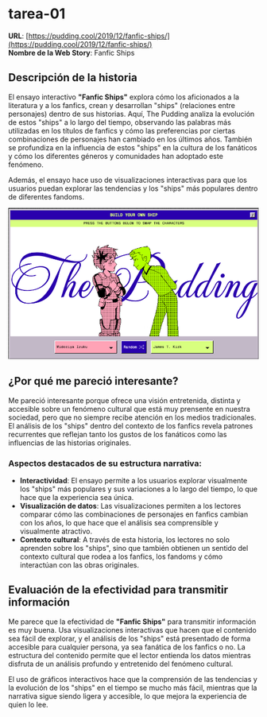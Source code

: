# tarea-01 
**URL**: [https://pudding.cool/2019/12/fanfic-ships/](https://pudding.cool/2019/12/fanfic-ships/)  
**Nombre de la Web Story**: Fanfic Ships


## Descripción de la historia

El ensayo interactivo **"Fanfic Ships"** explora cómo los aficionados a la literatura y a los fanfics, crean y desarrollan "ships" (relaciones entre personajes) dentro de sus historias. Aquí, The Pudding analiza la evolución de estos "ships" a lo largo del tiempo, observando las palabras más utilizadas en los títulos de fanfics y cómo las preferencias por ciertas combinaciones de personajes han cambiado en los últimos años. También se profundiza en la influencia de estos "ships" en la cultura de los fanáticos y cómo los diferentes géneros y comunidades han adoptado este fenómeno.

Además, el ensayo hace uso de visualizaciones interactivas para que los usuarios puedan explorar las tendencias y los "ships" más populares dentro de diferentes fandoms.

![foto](https://github.com/corueta/CECILIA/blob/71f5c5bb5372cd1a5d9fe8ed29b2fbbb7075f05e/fototarea-01.png)


## ¿Por qué me pareció interesante?

Me pareció interesante porque ofrece una visión entretenida, distinta y accesible sobre un fenómeno cultural que está muy prensente en nuestra sociedad, pero que no siempre recibe atención en los medios tradicionales. El análisis de los "ships" dentro del contexto de los fanfics revela patrones recurrentes que reflejan tanto los gustos de los fanáticos como las influencias de las historias originales.

### Aspectos destacados de su estructura narrativa:

- **Interactividad**: El ensayo permite a los usuarios explorar visualmente los "ships" más populares y sus variaciones a lo largo del tiempo, lo que hace que la experiencia sea única.
- **Visualización de datos**: Las visualizaciones permiten a los lectores comparar cómo las combinaciones de personajes en fanfics cambian con los años, lo que hace que el análisis sea comprensible y visualmente atractivo.
- **Contexto cultural**: A través de esta historia, los lectores no solo aprenden sobre los "ships", sino que también obtienen un sentido del contexto cultural que rodea a los fanfics, los fandoms y cómo interactúan con las obras originales.


## Evaluación de la efectividad para transmitir información

Me parece que la efectividad de **"Fanfic Ships"** para transmitir información es muy buena. Usa visualizaciones interactivas que hacen que el contenido sea fácil de explorar, y el análisis de los "ships" está presentado de forma accesible para cualquier persona, ya sea fanática de los fanfics o no. La estructura del contenido permite que el lector entienda los datos mientras disfruta de un análisis profundo y entretenido del fenómeno cultural.

El uso de gráficos interactivos hace que la comprensión de las tendencias y la evolución de los "ships" en el tiempo se mucho más fácil, mientras que la narrativa sigue siendo ligera y accesible, lo que mejora la experiencia de quien lo lee.
 

